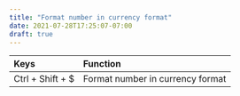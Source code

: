 ```yaml
---
title: "Format number in currency format"
date: 2021-07-28T17:25:07-07:00
draft: true
---
```


| Keys                       | Function                                               |
|:---------------------------|:-------------------------------------------------------| 
| Ctrl + Shift + $           | Format number in currency format                       |